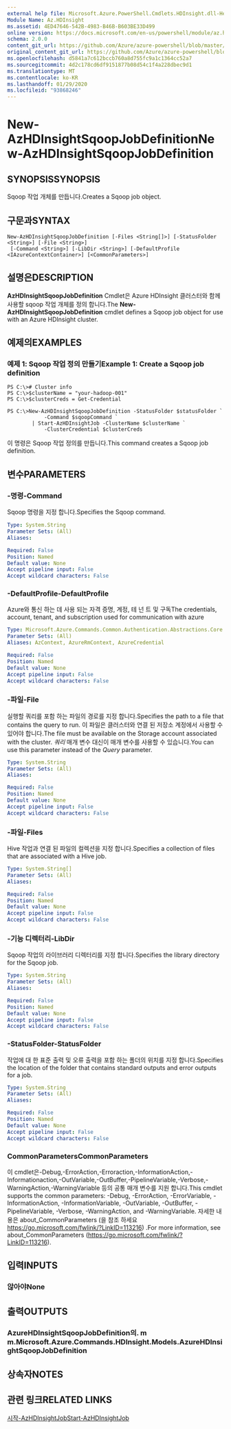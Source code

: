 ```yaml
---
external help file: Microsoft.Azure.PowerShell.Cmdlets.HDInsight.dll-Help.xml
Module Name: Az.HDInsight
ms.assetid: 4ED47646-542B-4983-B46B-B603BE33D499
online version: https://docs.microsoft.com/en-us/powershell/module/az.hdinsight/new-azhdinsightsqoopjobdefinition
schema: 2.0.0
content_git_url: https://github.com/Azure/azure-powershell/blob/master/src/HDInsight/HDInsight/help/New-AzHDInsightSqoopJobDefinition.md
original_content_git_url: https://github.com/Azure/azure-powershell/blob/master/src/HDInsight/HDInsight/help/New-AzHDInsightSqoopJobDefinition.md
ms.openlocfilehash: d5841a7c612bccb760a8d755fc9a1c1364cc52a7
ms.sourcegitcommit: 4d2c178cd6df9151877b08d54c1f4a228dbec9d1
ms.translationtype: MT
ms.contentlocale: ko-KR
ms.lasthandoff: 01/29/2020
ms.locfileid: "93868246"
---
```

# <span data-ttu-id="b4493-101">New-AzHDInsightSqoopJobDefinition</span><span class="sxs-lookup"><span data-stu-id="b4493-101">New-AzHDInsightSqoopJobDefinition</span></span>

## <span data-ttu-id="b4493-102">SYNOPSIS</span><span class="sxs-lookup"><span data-stu-id="b4493-102">SYNOPSIS</span></span>
<span data-ttu-id="b4493-103">Sqoop 작업 개체를 만듭니다.</span><span class="sxs-lookup"><span data-stu-id="b4493-103">Creates a Sqoop job object.</span></span>

## <span data-ttu-id="b4493-104">구문과</span><span class="sxs-lookup"><span data-stu-id="b4493-104">SYNTAX</span></span>

```
New-AzHDInsightSqoopJobDefinition [-Files <String[]>] [-StatusFolder <String>] [-File <String>]
 [-Command <String>] [-LibDir <String>] [-DefaultProfile <IAzureContextContainer>] [<CommonParameters>]
```

## <span data-ttu-id="b4493-105">설명은</span><span class="sxs-lookup"><span data-stu-id="b4493-105">DESCRIPTION</span></span>
<span data-ttu-id="b4493-106">**AzHDInsightSqoopJobDefinition** Cmdlet은 Azure HDInsight 클러스터와 함께 사용할 sqoop 작업 개체를 정의 합니다.</span><span class="sxs-lookup"><span data-stu-id="b4493-106">The **New-AzHDInsightSqoopJobDefinition** cmdlet defines a Sqoop job object for use with an Azure HDInsight cluster.</span></span>

## <span data-ttu-id="b4493-107">예제의</span><span class="sxs-lookup"><span data-stu-id="b4493-107">EXAMPLES</span></span>

### <span data-ttu-id="b4493-108">예제 1: Sqoop 작업 정의 만들기</span><span class="sxs-lookup"><span data-stu-id="b4493-108">Example 1: Create a Sqoop job definition</span></span>
```
PS C:\># Cluster info
PS C:\>$clusterName = "your-hadoop-001"
PS C:\>$clusterCreds = Get-Credential

PS C:\>New-AzHDInsightSqoopJobDefinition -StatusFolder $statusFolder `
            -Command $sqoopCommand `
        | Start-AzHDInsightJob -ClusterName $clusterName `
            -ClusterCredential $clusterCreds
```

<span data-ttu-id="b4493-109">이 명령은 Sqoop 작업 정의를 만듭니다.</span><span class="sxs-lookup"><span data-stu-id="b4493-109">This command creates a Sqoop job definition.</span></span>

## <span data-ttu-id="b4493-110">변수</span><span class="sxs-lookup"><span data-stu-id="b4493-110">PARAMETERS</span></span>

### <span data-ttu-id="b4493-111">-명령</span><span class="sxs-lookup"><span data-stu-id="b4493-111">-Command</span></span>
<span data-ttu-id="b4493-112">Sqoop 명령을 지정 합니다.</span><span class="sxs-lookup"><span data-stu-id="b4493-112">Specifies the Sqoop command.</span></span>

```yaml
Type: System.String
Parameter Sets: (All)
Aliases:

Required: False
Position: Named
Default value: None
Accept pipeline input: False
Accept wildcard characters: False
```

### <span data-ttu-id="b4493-113">-DefaultProfile</span><span class="sxs-lookup"><span data-stu-id="b4493-113">-DefaultProfile</span></span>
<span data-ttu-id="b4493-114">Azure와 통신 하는 데 사용 되는 자격 증명, 계정, 테 넌 트 및 구독</span><span class="sxs-lookup"><span data-stu-id="b4493-114">The credentials, account, tenant, and subscription used for communication with azure</span></span>

```yaml
Type: Microsoft.Azure.Commands.Common.Authentication.Abstractions.Core.IAzureContextContainer
Parameter Sets: (All)
Aliases: AzContext, AzureRmContext, AzureCredential

Required: False
Position: Named
Default value: None
Accept pipeline input: False
Accept wildcard characters: False
```

### <span data-ttu-id="b4493-115">-파일</span><span class="sxs-lookup"><span data-stu-id="b4493-115">-File</span></span>
<span data-ttu-id="b4493-116">실행할 쿼리를 포함 하는 파일의 경로를 지정 합니다.</span><span class="sxs-lookup"><span data-stu-id="b4493-116">Specifies the path to a file that contains the query to run.</span></span>
<span data-ttu-id="b4493-117">이 파일은 클러스터와 연결 된 저장소 계정에서 사용할 수 있어야 합니다.</span><span class="sxs-lookup"><span data-stu-id="b4493-117">The file must be available on the Storage account associated with the cluster.</span></span>
<span data-ttu-id="b4493-118">*쿼리* 매개 변수 대신이 매개 변수를 사용할 수 있습니다.</span><span class="sxs-lookup"><span data-stu-id="b4493-118">You can use this parameter instead of the *Query* parameter.</span></span>

```yaml
Type: System.String
Parameter Sets: (All)
Aliases:

Required: False
Position: Named
Default value: None
Accept pipeline input: False
Accept wildcard characters: False
```

### <span data-ttu-id="b4493-119">-파일</span><span class="sxs-lookup"><span data-stu-id="b4493-119">-Files</span></span>
<span data-ttu-id="b4493-120">Hive 작업과 연결 된 파일의 컬렉션을 지정 합니다.</span><span class="sxs-lookup"><span data-stu-id="b4493-120">Specifies a collection of files that are associated with a Hive job.</span></span>

```yaml
Type: System.String[]
Parameter Sets: (All)
Aliases:

Required: False
Position: Named
Default value: None
Accept pipeline input: False
Accept wildcard characters: False
```

### <span data-ttu-id="b4493-121">-기능 디렉터리</span><span class="sxs-lookup"><span data-stu-id="b4493-121">-LibDir</span></span>
<span data-ttu-id="b4493-122">Sqoop 작업의 라이브러리 디렉터리를 지정 합니다.</span><span class="sxs-lookup"><span data-stu-id="b4493-122">Specifies the library directory for the Sqoop job.</span></span>

```yaml
Type: System.String
Parameter Sets: (All)
Aliases:

Required: False
Position: Named
Default value: None
Accept pipeline input: False
Accept wildcard characters: False
```

### <span data-ttu-id="b4493-123">-StatusFolder</span><span class="sxs-lookup"><span data-stu-id="b4493-123">-StatusFolder</span></span>
<span data-ttu-id="b4493-124">작업에 대 한 표준 출력 및 오류 출력을 포함 하는 폴더의 위치를 지정 합니다.</span><span class="sxs-lookup"><span data-stu-id="b4493-124">Specifies the location of the folder that contains standard outputs and error outputs for a job.</span></span>

```yaml
Type: System.String
Parameter Sets: (All)
Aliases:

Required: False
Position: Named
Default value: None
Accept pipeline input: False
Accept wildcard characters: False
```

### <span data-ttu-id="b4493-125">CommonParameters</span><span class="sxs-lookup"><span data-stu-id="b4493-125">CommonParameters</span></span>
<span data-ttu-id="b4493-126">이 cmdlet은-Debug,-ErrorAction,-Erroraction,-InformationAction,-Informationaction,-OutVariable,-OutBuffer,-PipelineVariable,-Verbose,-WarningAction,-WarningVariable 등의 공통 매개 변수를 지원 합니다.</span><span class="sxs-lookup"><span data-stu-id="b4493-126">This cmdlet supports the common parameters: -Debug, -ErrorAction, -ErrorVariable, -InformationAction, -InformationVariable, -OutVariable, -OutBuffer, -PipelineVariable, -Verbose, -WarningAction, and -WarningVariable.</span></span> <span data-ttu-id="b4493-127">자세한 내용은 about_CommonParameters (을 참조 하세요 https://go.microsoft.com/fwlink/?LinkID=113216) .</span><span class="sxs-lookup"><span data-stu-id="b4493-127">For more information, see about_CommonParameters (https://go.microsoft.com/fwlink/?LinkID=113216).</span></span>

## <span data-ttu-id="b4493-128">입력</span><span class="sxs-lookup"><span data-stu-id="b4493-128">INPUTS</span></span>

### <span data-ttu-id="b4493-129">않아야</span><span class="sxs-lookup"><span data-stu-id="b4493-129">None</span></span>

## <span data-ttu-id="b4493-130">출력</span><span class="sxs-lookup"><span data-stu-id="b4493-130">OUTPUTS</span></span>

### <span data-ttu-id="b4493-131">AzureHDInsightSqoopJobDefinition의. m m.</span><span class="sxs-lookup"><span data-stu-id="b4493-131">Microsoft.Azure.Commands.HDInsight.Models.AzureHDInsightSqoopJobDefinition</span></span>

## <span data-ttu-id="b4493-132">상속자</span><span class="sxs-lookup"><span data-stu-id="b4493-132">NOTES</span></span>

## <span data-ttu-id="b4493-133">관련 링크</span><span class="sxs-lookup"><span data-stu-id="b4493-133">RELATED LINKS</span></span>

[<span data-ttu-id="b4493-134">시작-AzHDInsightJob</span><span class="sxs-lookup"><span data-stu-id="b4493-134">Start-AzHDInsightJob</span></span>](./Start-AzHDInsightJob.md)


